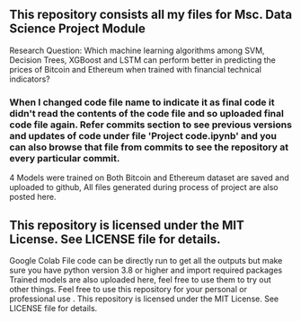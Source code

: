 ## This repository consists all my files for Msc. Data Science Project Module
Research Question: Which machine learning algorithms among SVM, Decision Trees, XGBoost and LSTM can perform better in predicting the prices of Bitcoin and Ethereum when trained with financial technical indicators?

### When I changed code file name to indicate it as final code it didn't read the contents of the code file and so uploaded final code file again. Refer commits section to see previous versions and updates of code under file 'Project code.ipynb' and you can also browse that file from commits to see the repository at every particular commit.

4 Models were trained on Both Bitcoin and Ethereum dataset are saved and uploaded to github, All files generated during process of project are also posted here.

## This repository is licensed under the MIT License. See LICENSE file for details.
Google Colab File code can be directly run to get all the outputs but make sure you have python version 3.8 or higher and import required packages
Trained models are also uploaded here, feel free to use them to try out other things.
Feel free to use this repository for your personal or professional use . This repository is licensed under the MIT License. See LICENSE file for details.

